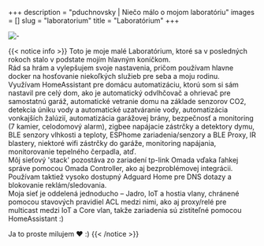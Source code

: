 +++
description = "pduchnovsky | Niečo málo o mojom laboratóriu"
images = []
slug = "laboratorium"
title = "Laboratórium"
+++

![-](photos/homelab.jpg "toto je moje ihrisko")

{{< notice info >}}
Toto je moje malé Laboratórium, ktoré sa v posledných rokoch stalo v podstate mojím hlavným koníčkom.  
Rád sa hrám a vylepšujem svoje nastavenia, pričom používam hlavne docker na hosťovanie niekoľkých služieb pre seba a moju rodinu.  
Využívam HomeAssistant pre domácu automatizáciu, ktorú som si sám nastavil pre celý dom, ako je automatický odvlhčovač a ohrievač pre samostatnú garáž, automatické vetranie domu na základe senzorov CO2, detekcia úniku vody a automatické uzatváranie vody, automatizácia vonkajších žalúzií, automatizácia garážovej brány, bezpečnosť a monitoring (7 kamier, celodomový alarm), zigbee napájacie zástrčky a detektory dymu, BLE senzory vlhkosti a teploty, ESPhome zariadenia/senzory a BLE Proxy, IR blastery, niektoré wifi zástrčky do garáže, monitoring napájania, monitorovanie tepelného čerpadla, atď.  
Môj sieťový 'stack' pozostáva zo zariadení tp-link Omada vďaka ľahkej správe pomocou Omada Controller, ako aj bezproblémovej integrácii.  
Používam taktiež vysoko dostupný Adguard Home pre DNS dotazy a blokovanie reklám/sledovania.  
Moja sieť je oddelená jednoducho – Jadro, IoT a hostia vlany, chránené pomocou stavových pravidiel ACL medzi nimi, ako aj proxy/relé pre multicast medzi IoT a Core vlan, takže zariadenia sú zistiteľné pomocou HomeAssistant :)  

Ja to proste milujem ❤️ :)
{{< /notice >}}
